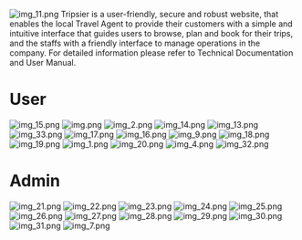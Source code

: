 ![img_11.png](img_11.png)
Tripsier is a user-friendly, secure and robust website, that enables the local Travel
Agent to provide their customers with a simple and intuitive interface that guides users to browse,
plan and book for their trips, and the staffs with a friendly interface to manage operations in the
company. For detailed information please refer to Technical Documentation and User Manual.
# User
![img_15.png](img_15.png)
![img.png](img.png)
![img_2.png](img_2.png)
![img_14.png](img_14.png)
![img_13.png](img_13.png)
![img_33.png](img_33.png)
![img_17.png](img_17.png)
![img_16.png](img_16.png)
![img_9.png](img_9.png)
![img_18.png](img_18.png)
![img_19.png](img_19.png)
![img_1.png](img_1.png)
![img_20.png](img_20.png)
![img_4.png](img_4.png)
![img_32.png](img_32.png)

# Admin
![img_21.png](img_21.png)
![img_22.png](img_22.png)
![img_23.png](img_23.png)
![img_24.png](img_24.png)
![img_25.png](img_25.png)
![img_26.png](img_26.png)
![img_27.png](img_27.png)
![img_28.png](img_28.png)
![img_29.png](img_29.png)
![img_30.png](img_30.png)
![img_31.png](img_31.png)
![img_7.png](img_7.png)